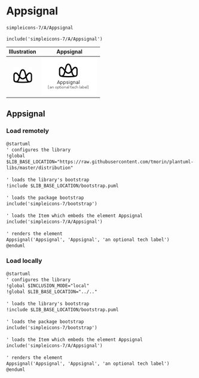 # Appsignal


```text
simpleicons-7/A/Appsignal
```

```text
include('simpleicons-7/A/Appsignal')
```



| Illustration | Appsignal |
| :---: | :---: |
| ![illustration for Illustration](../../simpleicons-7/A/Appsignal.png) | ![illustration for Appsignal](../../simpleicons-7/A/Appsignal.Local.png) |




## Appsignal

### Load remotely
```plantuml
@startuml
' configures the library
!global $LIB_BASE_LOCATION="https://raw.githubusercontent.com/tmorin/plantuml-libs/master/distribution"

' loads the library's bootstrap
!include $LIB_BASE_LOCATION/bootstrap.puml

' loads the package bootstrap
include('simpleicons-7/bootstrap')

' loads the Item which embeds the element Appsignal
include('simpleicons-7/A/Appsignal')

' renders the element
Appsignal('Appsignal', 'Appsignal', 'an optional tech label')
@enduml
```

### Load locally
```plantuml
@startuml
' configures the library
!global $INCLUSION_MODE="local"
!global $LIB_BASE_LOCATION="../.."

' loads the library's bootstrap
!include $LIB_BASE_LOCATION/bootstrap.puml

' loads the package bootstrap
include('simpleicons-7/bootstrap')

' loads the Item which embeds the element Appsignal
include('simpleicons-7/A/Appsignal')

' renders the element
Appsignal('Appsignal', 'Appsignal', 'an optional tech label')
@enduml
```

